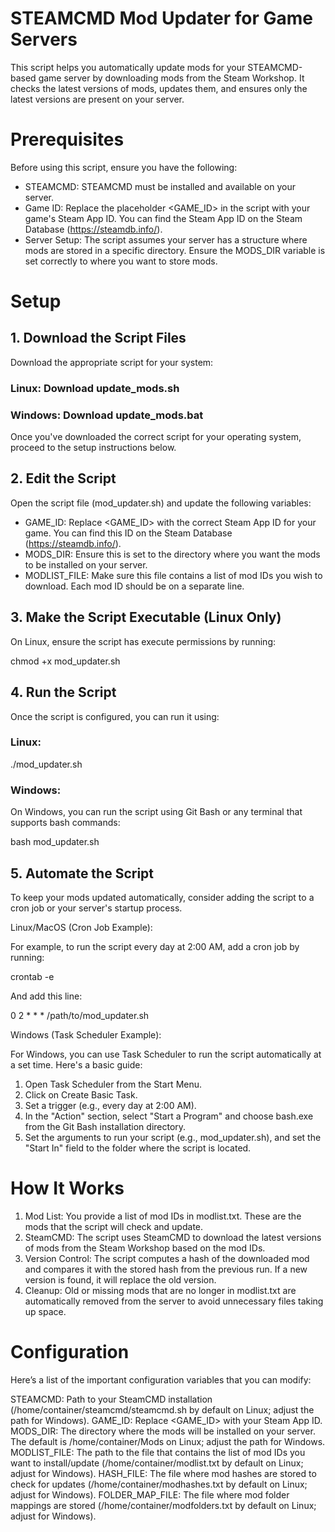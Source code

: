 
# STEAMCMD Mod Updater for Game Servers

This script helps you automatically update mods for your STEAMCMD-based game server by downloading mods from the Steam Workshop. It checks the latest versions of mods, updates them, and ensures only the latest versions are present on your server.

# Prerequisites

Before using this script, ensure you have the following:

- STEAMCMD: STEAMCMD must be installed and available on your server.
- Game ID: Replace the placeholder <GAME_ID> in the script with your game's Steam App ID. You can find the Steam App ID on the Steam Database (https://steamdb.info/).
- Server Setup: The script assumes your server has a structure where mods are stored in a specific directory. Ensure the MODS_DIR variable is set correctly to where you want to store mods.

# Setup

## 1. Download the Script Files

Download the appropriate script for your system:

### Linux: Download update_mods.sh

### Windows: Download update_mods.bat

Once you've downloaded the correct script for your operating system, proceed to the setup instructions below.

## 2. Edit the Script

Open the script file (mod_updater.sh) and update the following variables:

- GAME_ID: Replace <GAME_ID> with the correct Steam App ID for your game. You can find this ID on the Steam Database (https://steamdb.info/).
- MODS_DIR: Ensure this is set to the directory where you want the mods to be installed on your server.
- MODLIST_FILE: Make sure this file contains a list of mod IDs you wish to download. Each mod ID should be on a separate line.

## 3. Make the Script Executable (Linux Only)

On Linux, ensure the script has execute permissions by running:

chmod +x mod_updater.sh

## 4. Run the Script

Once the script is configured, you can run it using:

### Linux:

./mod_updater.sh

### Windows:

On Windows, you can run the script using Git Bash or any terminal that supports bash commands:

bash mod_updater.sh

## 5. Automate the Script

To keep your mods updated automatically, consider adding the script to a cron job or your server's startup process.

Linux/MacOS (Cron Job Example):

For example, to run the script every day at 2:00 AM, add a cron job by running:

crontab -e

And add this line:

0 2 * * * /path/to/mod_updater.sh

Windows (Task Scheduler Example):

For Windows, you can use Task Scheduler to run the script automatically at a set time. Here's a basic guide:

1. Open Task Scheduler from the Start Menu.
2. Click on Create Basic Task.
3. Set a trigger (e.g., every day at 2:00 AM).
4. In the "Action" section, select "Start a Program" and choose bash.exe from the Git Bash installation directory.
5. Set the arguments to run your script (e.g., mod_updater.sh), and set the "Start In" field to the folder where the script is located.

# How It Works

1. Mod List: You provide a list of mod IDs in modlist.txt. These are the mods that the script will check and update.
2. SteamCMD: The script uses SteamCMD to download the latest versions of mods from the Steam Workshop based on the mod IDs.
3. Version Control: The script computes a hash of the downloaded mod and compares it with the stored hash from the previous run. If a new version is found, it will replace the old version.
4. Cleanup: Old or missing mods that are no longer in modlist.txt are automatically removed from the server to avoid unnecessary files taking up space.

# Configuration

Here’s a list of the important configuration variables that you can modify:

STEAMCMD: Path to your SteamCMD installation (/home/container/steamcmd/steamcmd.sh by default on Linux; adjust the path for Windows).
GAME_ID: Replace <GAME_ID> with your Steam App ID.
MODS_DIR: The directory where the mods will be installed on your server. The default is /home/container/Mods on Linux; adjust the path for Windows.
MODLIST_FILE: The path to the file that contains the list of mod IDs you want to install/update (/home/container/modlist.txt by default on Linux; adjust for Windows).
HASH_FILE: The file where mod hashes are stored to check for updates (/home/container/modhashes.txt by default on Linux; adjust for Windows).
FOLDER_MAP_FILE: The file where mod folder mappings are stored (/home/container/modfolders.txt by default on Linux; adjust for Windows).
